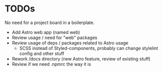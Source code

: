 # TODOs

No need for a project board in a boilerplate.

- Add Astro web app (named web)
- Review usage / need for "web" packages
- Review usage of deps / packages related to Astro usage
  - SCSS instead of Styled-components, probably can change stylelint config and other stuff
- Rework /docs directory (new Astro feature, review of existing stuff)
- Review if we need .npmrc the way it is
